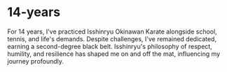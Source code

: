 # 14-years
For 14 years, I've practiced Isshinryu Okinawan Karate alongside school, tennis, and life's demands. Despite challenges, I've remained dedicated, earning a second-degree black belt. Isshinryu's philosophy of respect, humility, and resilience has shaped me on and off the mat, influencing my journey profoundly.
